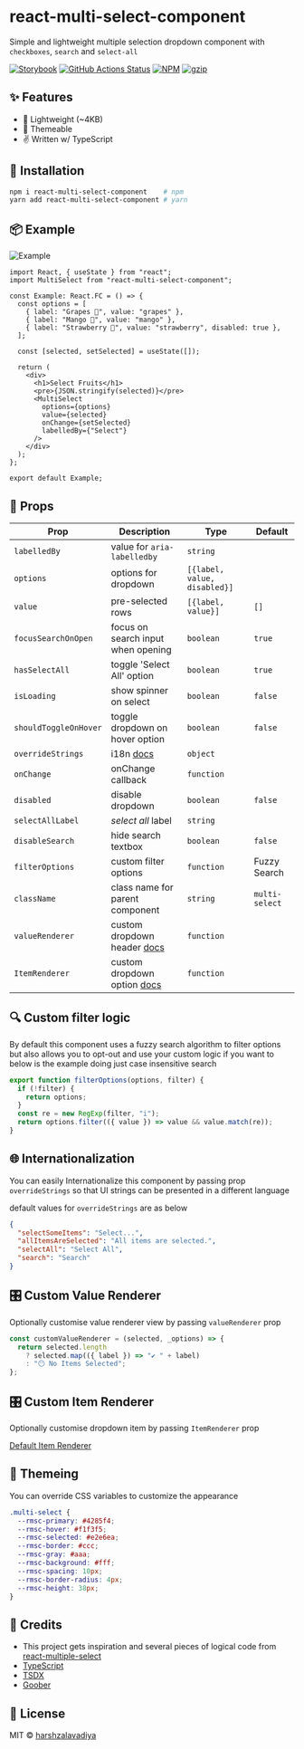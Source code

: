 # react-multi-select-component

Simple and lightweight multiple selection dropdown component with `checkboxes`, `search` and `select-all`

[![Storybook](https://cdn.jsdelivr.net/gh/storybookjs/brand@master/badge/badge-storybook.svg)](https://react-multi-select-component.netlify.com)
[![GitHub Actions Status](https://github.com/harshzalavadiya/react-multi-select-component/workflows/NodeJS/badge.svg)](https://github.com/harshzalavadiya/react-multi-select-component/actions)
[![NPM](https://img.shields.io/npm/v/react-multi-select-component.svg)](https://npm.im/react-multi-select-component)
[![gzip](https://badgen.net/bundlephobia/minzip/react-multi-select-component@latest)](https://bundlephobia.com/result?p=react-multi-select-component@latest)

## ✨ Features

- 🍃 Lightweight (~4KB)
- 💅 Themeable
- ✌ Written w/ TypeScript

## 🔧 Installation

```bash
npm i react-multi-select-component    # npm
yarn add react-multi-select-component # yarn
```

## 📦 Example

![Example](preview.gif)

```tsx
import React, { useState } from "react";
import MultiSelect from "react-multi-select-component";

const Example: React.FC = () => {
  const options = [
    { label: "Grapes 🍇", value: "grapes" },
    { label: "Mango 🥭", value: "mango" },
    { label: "Strawberry 🍓", value: "strawberry", disabled: true },
  ];

  const [selected, setSelected] = useState([]);

  return (
    <div>
      <h1>Select Fruits</h1>
      <pre>{JSON.stringify(selected)}</pre>
      <MultiSelect
        options={options}
        value={selected}
        onChange={setSelected}
        labelledBy={"Select"}
      />
    </div>
  );
};

export default Example;
```

## 👀 Props

| Prop                  | Description                                            | Type                         | Default        |
| --------------------- | ------------------------------------------------------ | ---------------------------- | -------------- |
| `labelledBy`          | value for `aria-labelledby`                            | `string`                     |                |
| `options`             | options for dropdown                                   | `[{label, value, disabled}]` |                |
| `value`               | pre-selected rows                                      | `[{label, value}]`           | `[]`           |
| `focusSearchOnOpen`   | focus on search input when opening                     | `boolean`                    | `true`         |
| `hasSelectAll`        | toggle 'Select All' option                             | `boolean`                    | `true`         |
| `isLoading`           | show spinner on select                                 | `boolean`                    | `false`        |
| `shouldToggleOnHover` | toggle dropdown on hover option                        | `boolean`                    | `false`        |
| `overrideStrings`     | i18n [docs](#-internationalization)                    | `object`                     |                |
| `onChange`            | onChange callback                                      | `function`                   |                |
| `disabled`            | disable dropdown                                       | `boolean`                    | `false`        |
| `selectAllLabel`      | _select all_ label                                     | `string`                     |                |
| `disableSearch`       | hide search textbox                                    | `boolean`                    | `false`        |
| `filterOptions`       | custom filter options                                  | `function`                   | Fuzzy Search   |
| `className`           | class name for parent component                        | `string`                     | `multi-select` |
| `valueRenderer`       | custom dropdown header [docs](#-custom-value-renderer) | `function`                   |                |
| `ItemRenderer`        | custom dropdown option [docs](#-custom-item-renderer)  | `function`                   |                |

## 🔍 Custom filter logic

By default this component uses a fuzzy search algorithm to filter options but also allows you to opt-out and use your custom logic if you want to below is the example doing just case insensitive search

```js
export function filterOptions(options, filter) {
  if (!filter) {
    return options;
  }
  const re = new RegExp(filter, "i");
  return options.filter(({ value }) => value && value.match(re));
}
```

## 🌐 Internationalization

You can easily Internationalize this component by passing prop `overrideStrings` so that UI strings can be presented in a different language

default values for `overrideStrings` are as below

```json
{
  "selectSomeItems": "Select...",
  "allItemsAreSelected": "All items are selected.",
  "selectAll": "Select All",
  "search": "Search"
}
```

## 🎛 Custom Value Renderer

Optionally customise value renderer view by passing `valueRenderer` prop

```js
const customValueRenderer = (selected, _options) => {
  return selected.length
    ? selected.map(({ label }) => "✔️ " + label)
    : "😶 No Items Selected";
};
```

## 🎛 Custom Item Renderer

Optionally customise dropdown item by passing `ItemRenderer` prop

[Default Item Renderer](https://github.com/harshzalavadiya/react-multi-select-component/blob/master/src/select-panel/default-item.tsx#L27-L47)

## 💅 Themeing

You can override CSS variables to customize the appearance

```css
.multi-select {
  --rmsc-primary: #4285f4;
  --rmsc-hover: #f1f3f5;
  --rmsc-selected: #e2e6ea;
  --rmsc-border: #ccc;
  --rmsc-gray: #aaa;
  --rmsc-background: #fff;
  --rmsc-spacing: 10px;
  --rmsc-border-radius: 4px;
  --rmsc-height: 38px;
}
```

## 🤠 Credits

- This project gets inspiration and several pieces of logical code from [react-multiple-select](https://github.com/Khan/react-multi-select/)
- [TypeScript](https://github.com/microsoft/typescript)
- [TSDX](https://github.com/jaredpalmer/tsdx)
- [Goober](https://github.com/cristianbote/goober)

## 📜 License

MIT &copy; [harshzalavadiya](https://github.com/harshzalavadiya)
